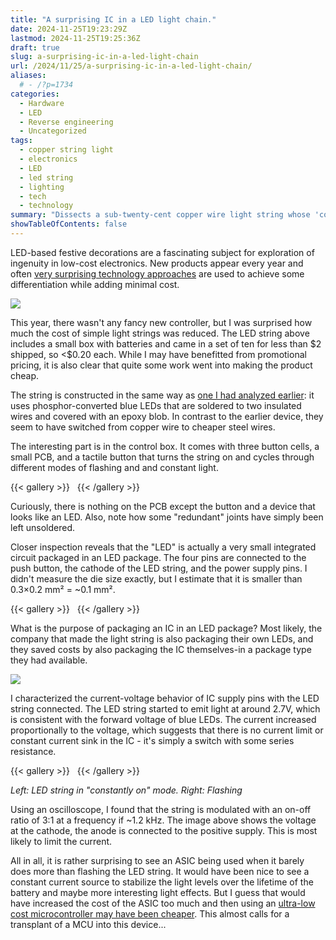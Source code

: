 ```yaml
---
title: "A surprising IC in a LED light chain."
date: 2024-11-25T19:23:29Z
lastmod: 2024-11-25T19:25:36Z
draft: true
slug: a-surprising-ic-in-a-led-light-chain
url: /2024/11/25/a-surprising-ic-in-a-led-light-chain/
aliases:
  # - /?p=1734
categories:
  - Hardware
  - LED
  - Reverse engineering
  - Uncategorized
tags:
  - copper string light
  - electronics
  - LED
  - led string
  - lighting
  - tech
  - technology
summary: "Dissects a sub-twenty-cent copper wire light string whose 'controller' is a die molded into an LED can, documenting the minimalist PCB, the 1.2 kHz duty-cycle modulation, and the penny-pinching tradeoffs."
showTableOfContents: false
---
```

LED-based festive decorations are a fascinating subject for exploration of ingenuity in low-cost electronics. New products appear every year and often [very surprising technology approaches](/2022/01/23/controlling-rgb-leds-with-only-the-powerlines-anatomy-of-a-christmas-light-string/) are used to achieve some differentiation while adding minimal cost.

![](chain_v3.jpg)

This year, there wasn't any fancy new controller, but I was surprised how much the cost of simple light strings was reduced. The LED string above includes a small box with batteries and came in a set of ten for less than \$2 shipped, so \<\$0.20 each. While I may have benefitted from promotional pricing, it is also clear that quite some work went into making the product cheap.

The string is constructed in the same way as [one I had analyzed earlier](/2022/01/29/analyzing-another-multicolor-string-light-with-unusual-leds/): it uses phosphor-converted blue LEDs that are soldered to two insulated wires and covered with an epoxy blob. In contrast to the earlier device, they seem to have switched from copper wire to cheaper steel wires.

The interesting part is in the control box. It comes with three button cells, a small PCB, and a tactile button that turns the string on and cycles through different modes of flashing and and constant light.

{{< gallery >}}
  <img src="chain_controller.jpg" alt="" />
  <img src="grafik-6.png" alt="" />
{{< /gallery >}}


Curiously, there is nothing on the PCB except the button and a device that looks like an LED. Also, note how some "redundant" joints have simply been left unsoldered.

Closer inspection reveals that the "LED" is actually a very small integrated circuit packaged in an LED package. The four pins are connected to the push button, the cathode of the LED string, and the power supply pins. I didn't measure the die size exactly, but I estimate that it is smaller than 0.3×0.2 mm² = ~0.1 mm².

{{< gallery >}}
  <img src="grafik-7.png" alt="" />
  <img src="grafik-5.png" alt="" />
{{< /gallery >}}


What is the purpose of packaging an IC in an LED package? Most likely, the company that made the light string is also packaging their own LEDs, and they saved costs by also packaging the IC themselves-in a package type they had available.

![](grafik-8.png)

I characterized the current-voltage behavior of IC supply pins with the LED string connected. The LED string started to emit light at around 2.7V, which is consistent with the forward voltage of blue LEDs. The current increased proportionally to the voltage, which suggests that there is no current limit or constant current sink in the IC - it's simply a switch with some series resistance.

{{< gallery >}}
  <img src="grafik-1.png" alt="" />
  <img src="grafik-2.png" alt="" />
{{< /gallery >}}

*Left: LED string in "constantly on" mode. Right: Flashing*

Using an oscilloscope, I found that the string is modulated with an on-off ratio of 3:1 at a frequency if ~1.2 kHz. The image above shows the voltage at the cathode, the anode is connected to the positive supply. This is most likely to limit the current.

All in all, it is rather surprising to see an ASIC being used when it barely does more than flashing the LED string. It would have been nice to see a constant current source to stabilize the light levels over the lifetime of the battery and maybe more interesting light effects. But I guess that would have increased the cost of the ASIC too much and then using an [ultra-low cost microcontroller may have been cheaper](/2024/01/14/revisiting-candle-flicker-leds-now-with-integrated-timer/). This almost calls for a transplant of a MCU into this device...
